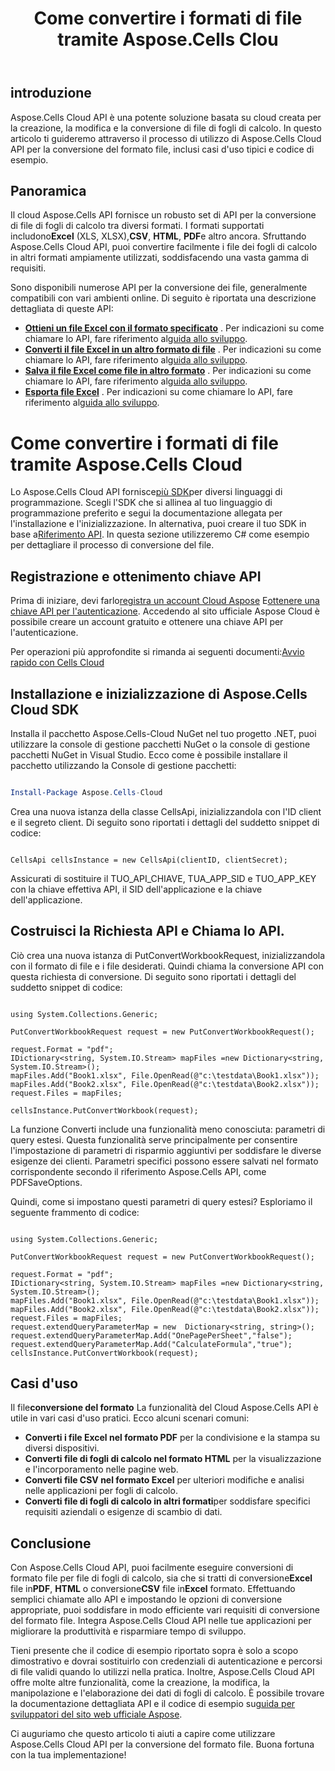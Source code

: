 ﻿---
title: Come convertire i formati di file tramite Aspose.Cells Clou
type: docs
url: /it/how-to-convert-file-formats
description: Come convertire i formati di file tramite Aspose.Cells Cloud
weight: 10
---
## introduzione
Aspose.Cells Cloud API è una potente soluzione basata su cloud creata per la creazione, la modifica e la conversione di file di fogli di calcolo. In questo articolo ti guideremo attraverso il processo di utilizzo di Aspose.Cells Cloud API per la conversione del formato file, inclusi casi d'uso tipici e codice di esempio.

## Panoramica

 Il cloud Aspose.Cells API fornisce un robusto set di API per la conversione di file di fogli di calcolo tra diversi formati. I formati supportati includono**Excel** (XLS, XLSX),**CSV**, **HTML**, **PDF**e altro ancora. Sfruttando Aspose.Cells Cloud API, puoi convertire facilmente i file dei fogli di calcolo in altri formati ampiamente utilizzati, soddisfacendo una vasta gamma di requisiti.

Sono disponibili numerose API per la conversione dei file, generalmente compatibili con vari ambienti online. Di seguito è riportata una descrizione dettagliata di queste API:

- **[Ottieni un file Excel con il formato specificato](https://reference.aspose.cloud/cells/#/Conversion/GetWorkbook)** . Per indicazioni su come chiamare lo API, fare riferimento al[guida allo sviluppo](https://docs.aspose.cloud/cells/export-different-formats/).
- **[Converti il file Excel in un altro formato di file](https://reference.aspose.cloud/cells/#/Conversion/PutConvertWorkbook)** . Per indicazioni su come chiamare lo API, fare riferimento al[guida allo sviluppo](https://docs.aspose.cloud/cells/convert/excel-to-different-formats/).
- **[Salva il file Excel come file in altro formato](https://reference.aspose.cloud/cells/#/Conversion/PostWorkbookSaveAs)** . Per indicazioni su come chiamare lo API, fare riferimento al[guida allo sviluppo](https://docs.aspose.cloud/cells/saveas-other-formats/).
- **[Esporta file Excel](https://reference.aspose.cloud/cells/#/LightCells/PostExport)** . Per indicazioni su come chiamare lo API, fare riferimento al[guida allo sviluppo](https://docs.aspose.cloud/cells/export/excel-to-different-formats/).


# Come convertire i formati di file tramite Aspose.Cells Cloud

 Lo Aspose.Cells Cloud API fornisce[più SDK](https://github.com/aspose-cells-cloud)per diversi linguaggi di programmazione. Scegli l'SDK che si allinea al tuo linguaggio di programmazione preferito e segui la documentazione allegata per l'installazione e l'inizializzazione. In alternativa, puoi creare il tuo SDK in base a[Riferimento API](https://reference.aspose.cloud/cells/). In questa sezione utilizzeremo C# come esempio per dettagliare il processo di conversione del file.


## Registrazione e ottenimento chiave API

 Prima di iniziare, devi farlo[registra un account Cloud Aspose](https://id.containerize.com/signup) E[ottenere una chiave API per l'autenticazione](https://dashboard.aspose.cloud/applications). Accedendo al sito ufficiale Aspose Cloud è possibile creare un account gratuito e ottenere una chiave API per l'autenticazione.

 Per operazioni più approfondite si rimanda ai seguenti documenti:[Avvio rapido con Cells Cloud](https://docs.aspose.cloud/cells/quickstart/)


## Installazione e inizializzazione di Aspose.Cells Cloud SDK

Installa il pacchetto Aspose.Cells-Cloud NuGet nel tuo progetto .NET, puoi utilizzare la console di gestione pacchetti NuGet o la console di gestione pacchetti NuGet in Visual Studio.
Ecco come è possibile installare il pacchetto utilizzando la Console di gestione pacchetti:

```Powershell

Install-Package Aspose.Cells-Cloud

```
Crea una nuova istanza della classe CellsApi, inizializzandola con l'ID client e il segreto client. Di seguito sono riportati i dettagli del suddetto snippet di codice:

```CSharp

CellsApi cellsInstance = new CellsApi(clientID, clientSecret);

```

Assicurati di sostituire il TUO_API_CHIAVE, TUA_APP_SID e TUO_APP_KEY con la chiave effettiva API, il SID dell'applicazione e la chiave dell'applicazione.

## Costruisci la Richiesta API e Chiama lo API.

Ciò crea una nuova istanza di PutConvertWorkbookRequest, inizializzandola con il formato di file e i file desiderati. Quindi chiama la conversione API con questa richiesta di conversione. Di seguito sono riportati i dettagli del suddetto snippet di codice:


```CSharp

using System.Collections.Generic;

PutConvertWorkbookRequest request = new PutConvertWorkbookRequest();

request.Format = "pdf";
IDictionary<string, System.IO.Stream> mapFiles =new Dictionary<string, System.IO.Stream>(); 
mapFiles.Add("Book1.xlsx", File.OpenRead(@"c:\testdata\Book1.xlsx"));
mapFiles.Add("Book2.xlsx", File.OpenRead(@"c:\testdata\Book2.xlsx"));
request.Files = mapFiles;

cellsInstance.PutConvertWorkbook(request);

```

La funzione Converti include una funzionalità meno conosciuta: parametri di query estesi. Questa funzionalità serve principalmente per consentire l'impostazione di parametri di risparmio aggiuntivi per soddisfare le diverse esigenze dei clienti. Parametri specifici possono essere salvati nel formato corrispondente secondo il riferimento Aspose.Cells API, come PDFSaveOptions.

Quindi, come si impostano questi parametri di query estesi? Esploriamo il seguente frammento di codice:

```CSharp

using System.Collections.Generic;

PutConvertWorkbookRequest request = new PutConvertWorkbookRequest();

request.Format = "pdf";
IDictionary<string, System.IO.Stream> mapFiles =new Dictionary<string, System.IO.Stream>(); 
mapFiles.Add("Book1.xlsx", File.OpenRead(@"c:\testdata\Book1.xlsx"));
mapFiles.Add("Book2.xlsx", File.OpenRead(@"c:\testdata\Book2.xlsx"));
request.Files = mapFiles;
request.extendQueryParameterMap = new  Dictionary<string, string>();
request.extendQueryParameterMap.Add("OnePagePerSheet","false");
request.extendQueryParameterMap.Add("CalculateFormula","true");
cellsInstance.PutConvertWorkbook(request);

```

## Casi d'uso

 Il file**conversione del formato** La funzionalità del Cloud Aspose.Cells API è utile in vari casi d'uso pratici. Ecco alcuni scenari comuni:

- **Converti i file Excel nel formato PDF** per la condivisione e la stampa su diversi dispositivi.
- **Converti file di fogli di calcolo nel formato HTML** per la visualizzazione e l'incorporamento nelle pagine web.
- **Converti file CSV nel formato Excel** per ulteriori modifiche e analisi nelle applicazioni per fogli di calcolo.
- **Converti file di fogli di calcolo in altri formati**per soddisfare specifici requisiti aziendali o esigenze di scambio di dati.

## Conclusione

 Con Aspose.Cells Cloud API, puoi facilmente eseguire conversioni di formato file per file di fogli di calcolo, sia che si tratti di conversione**Excel** file in**PDF**, **HTML** o conversione**CSV** file in**Excel** formato. Effettuando semplici chiamate allo API e impostando le opzioni di conversione appropriate, puoi soddisfare in modo efficiente vari requisiti di conversione del formato file. Integra Aspose.Cells Cloud API nelle tue applicazioni per migliorare la produttività e risparmiare tempo di sviluppo.

 Tieni presente che il codice di esempio riportato sopra è solo a scopo dimostrativo e dovrai sostituirlo con credenziali di autenticazione e percorsi di file validi quando lo utilizzi nella pratica. Inoltre, Aspose.Cells Cloud API offre molte altre funzionalità, come la creazione, la modifica, la manipolazione e l'elaborazione dei dati di fogli di calcolo. È possibile trovare la documentazione dettagliata API e il codice di esempio su[guida per sviluppatori del sito web ufficiale Aspose](/developer-guide/).

Ci auguriamo che questo articolo ti aiuti a capire come utilizzare Aspose.Cells Cloud API per la conversione del formato file. Buona fortuna con la tua implementazione!

